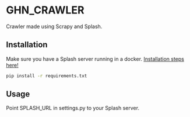 # GHN_CRAWLER

Crawler made using Scrapy and Splash.

## Installation

Make sure you have a Splash server running in a docker. [Installation steps here!](https://splash.readthedocs.io/en/stable/install.html)


```bash
pip install -r requirements.txt
```

## Usage

Point SPLASH_URL in settings.py to your Splash server.